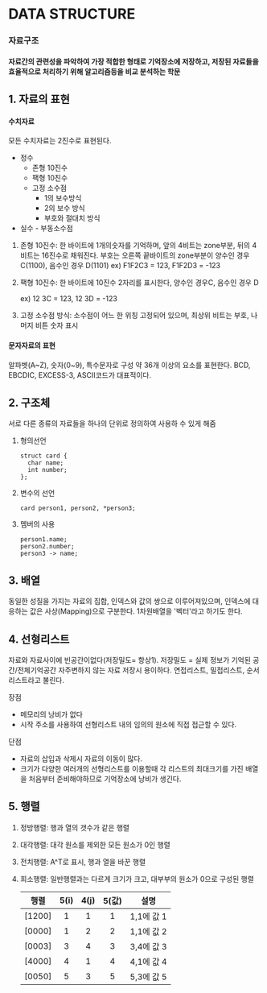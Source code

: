 # DATA STRUCTURE

### 자료구조 

#### 자료간의 관련성을 파악하여 가장 적합한 형태로 기억장소에 저장하고, 저장된 자료들을 효율적으로 처리하기 위해 알고리즘등을 비교 분석하는 학문

## 1. 자료의 표현

#### **수치자료** 

모든 수치자료는 2진수로 표현된다.

- 정수 
  - 존형 10진수 
  - 팩형 10진수 
  - 고정 소수점
    - 1의 보수방식
    - 2의 보수 방식
    - 부호와 절대치 방식
- 실수 - 부동소수점

1. 존형 10진수: 한 바이트에 1개의숫자를 기억하며, 앞의 4비트는 zone부분, 뒤의 4비트는 16진수로 채워진다.
   부호는 오른쪽 끝바이트의 zone부분이 양수인 경우 C(1100), 음수인 경우 D(1101)
   ex) F1F2C3 = 123, 	F1F2D3 = -123

2. 팩형 10진수: 한 바이트에 10진수 2자리를 표시한다, 양수인 경우C, 음수인 경우 D

   ex) 12 3C = 123, 		12 3D = -123

3. 고정 소수점 방식: 소수점이 어느 한 위칭 고정되어 있으며, 최상위 비트는 부호, 나머지 비튼 숫자 표시



#### 문자자료의 표현

알파벳(A~Z), 숫자(0~9), 특수문자로 구성 약 36개 이상의 요소를 표현한다. BCD, EBCDIC, EXCESS-3, ASCII코드가 대표적이다.



## 2. 구조체

서로 다른 종류의 자료들을 하나의 단위로 정의하여 사용하 수 있게 해줌

1. 형의선언

   ```
   struct card {
     char name;
     int number;
   };
   ```

2. 변수의 선언

   ```
   card person1, person2, *person3;
   ```

3. 멤버의 사용

   ```
   person1.name;
   person2.number;
   person3 -> name;
   ```



## 3. 배열

동일한 성질을 가지는 자료의 집합, 인덱스와 값의 쌍으로 이루어져있으며, 인덱스에 대응하는 값은 사상(Mapping)으로 구분한다. 1차원배열을 '벡터'라고 하기도 한다.



## 4. 선형리스트 

자료와 자료사이에 빈공간이없다(저장밀도= 항상1). 저장밀도 = 실제 정보가 기억된 공간/전체기억공간
자주변하지 않는 자료 저장시 용이하다. 연접리스트, 밀접리스트, 순서리스트라고 불린다.

장점

- 메모리의 낭비가 없다
- 시작 주소를 사용하여 선형리스트 내의 임의의 원소에 직접 접근할 수 있다.

단점

- 자료의 삽입과 삭제시 자료의 이동이 많다.
- 크기가 다양한 여러개의 선형리스트를 이용할때  각 리스트의 최대크기를 가진 배열을 처음부터 준비해야하므로 기억장소에 낭비가 생긴다.

## 5. 행렬

1. 정방행렬: 행과 열의 갯수가 같은 행렬

2. 대각행렬: 대각 원소를 제외한 모든 원소가 0인 행렬

3. 전치행렬: A^T로 표시, 행과 열을 바꾼 행렬

4. 희소행렬: 일반행렬과는 다르게 크기가 크고, 대부부의 원소가 0으로 구성된 행렬

   |   행렬   | 5(i) | 4(j) | 5(값) |    설명    |
   | :----: | :--: | :--: | :--: | :------: |
   | [1200] |  1   |  1   |  1   | 1,1에 값 1 |
   | [0000] |  1   |  2   |  2   | 1,1에 값 2 |
   | [0003] |  3   |  4   |  3   | 3,4에 값 3 |
   | [4000] |  4   |  1   |  4   | 4,1에 값 4 |
   | [0050] |  5   |  3   |  5   | 5,3에 값 5 |

